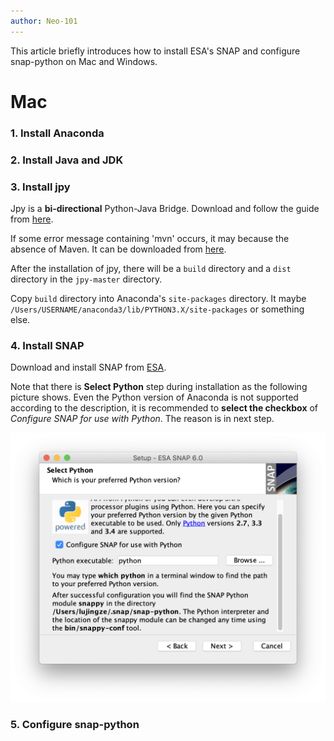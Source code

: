 ```yaml
---
author: Neo-101
---
```


This article briefly introduces how to install ESA's SNAP and configure snap-python on Mac and Windows.

# Mac

### 1. Install Anaconda

### 2. Install Java and JDK

### 3. Install jpy

Jpy is a **bi-directional** Python-Java Bridge. Download and follow the guide from [here](https://github.com/bcdev/jpy).

If some error message containing 'mvn' occurs, it may because the absence of Maven. It can be downloaded from [here](https://maven.apache.org/). 

After the installation of jpy, there will be a `build` directory and a `dist` directory in the `jpy-master` directory. 

Copy `build` directory into Anaconda's `site-packages` directory. It maybe `/Users/USERNAME/anaconda3/lib/PYTHON3.X/site-packages` or something else. 
### 4. Install SNAP

Download and install SNAP from [ESA](http://step.esa.int/main/download/).

Note that there is **Select Python** step during installation as the following picture shows. Even the Python version of Anaconda is not supported according to the description, it is recommended to **select the checkbox** of *Configure SNAP for use with Python*. The reason is in next step.

![My helpful screenshot](/assets/images/snap_installation_select_python.png)

### 5. Configure snap-python
